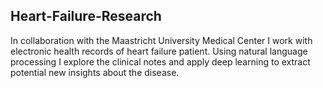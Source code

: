 ## Heart-Failure-Research


In collaboration with the Maastricht University Medical Center I work with electronic health records of heart failure patient. Using natural language processing I explore the clinical notes and apply deep learning to extract potential new insights about the disease. 
